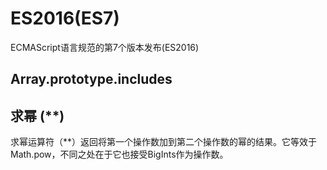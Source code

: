 # ES2016(ES7)

ECMAScript语言规范的第7个版本发布(ES2016)

## Array.prototype.includes



## 求幂 (**)

求幂运算符（**）返回将第一个操作数加到第二个操作数的幂的结果。它等效于Math.pow，不同之处在于它也接受BigInts作为操作数。
